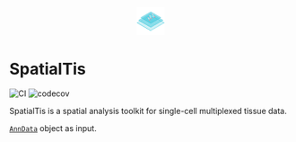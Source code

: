<p align="center">
<img src="docs/source/src/favicon-readme.png" width=10%/>
<p/>

# SpatialTis
![CI](https://github.com/Mr-Milk/SpatialTis/workflows/CI/badge.svg) ![codecov](https://codecov.io/gh/Mr-Milk/SpatialTis/branch/master/graph/badge.svg?token=DYNZ45IPSQ)

SpatialTis is a spatial analysis toolkit for single-cell multiplexed tissue data.

 [`AnnData`](https://icb-anndata.readthedocs-hosted.com/en/stable/#) object as input.

